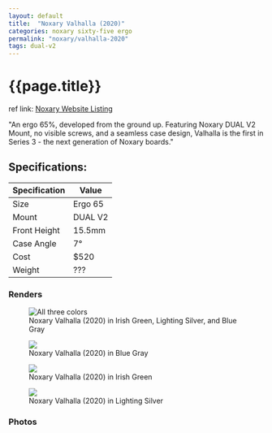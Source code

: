 ```yaml
---
layout: default
title:  "Noxary Valhalla (2020)"
categories: noxary sixty-five ergo
permalink: "noxary/valhalla-2020"
tags: dual-v2
---
```

# {{page.title}}

ref link: [Noxary Website Listing](https://noxary.co/collections/valhalla-2020/products/valhalla-2020)

"An ergo 65%, developed from the ground up. Featuring Noxary DUAL V2 Mount, no visible screws, and a seamless case design, Valhalla is the first in Series 3 - the next generation of Noxary boards."

## Specifications:

| Specification | Value |
|---|---|
| Size | Ergo 65 |
| Mount | DUAL V2 |
| Front Height | 15.5mm |
| Case Angle | 7° |
| Cost | $520 |
| Weight | ??? |

### Renders
<figure>
  <img src="{{ 'assets/images/noxary/valhalla/valhalla-all-colors.png' | relative_url }}" alt="All three colors">
  <figcaption>Noxary Valhalla (2020) in Irish Green, Lighting Silver, and Blue Gray</figcaption>
</figure>

<figure>
  <img src="{{ 'assets/images/noxary/valhalla/valhalla-blue-gray-top.png' | relative_url }}" >
  <figcaption>Noxary Valhalla (2020) in Blue Gray</figcaption>
</figure>

<figure>
  <img src="{{ 'assets/images/noxary/valhalla/valhalla-irish-green-top.png' | relative_url }}" >
  <figcaption>Noxary Valhalla (2020) in Irish Green</figcaption>
</figure>

<figure>
  <img src="{{ 'assets/images/noxary/valhalla/valhalla-lightning-silver-top.png' | relative_url }}" >
  <figcaption>Noxary Valhalla (2020) in Lighting Silver</figcaption>
</figure>

### Photos
